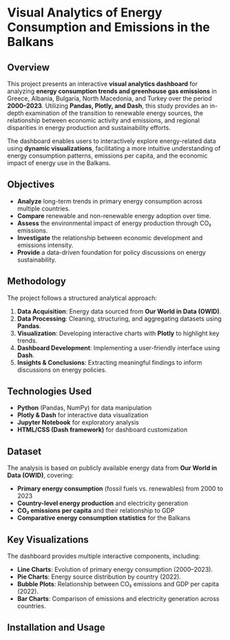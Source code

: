 # **Visual Analytics of Energy Consumption and Emissions in the Balkans**  

## **Overview**  
This project presents an interactive **visual analytics dashboard** for analyzing **energy consumption trends and greenhouse gas emissions** in Greece, Albania, Bulgaria, North Macedonia, and Turkey over the period **2000–2023**. Utilizing **Pandas, Plotly, and Dash**, this study provides an in-depth examination of the transition to renewable energy sources, the relationship between economic activity and emissions, and regional disparities in energy production and sustainability efforts.  

The dashboard enables users to interactively explore energy-related data using **dynamic visualizations**, facilitating a more intuitive understanding of energy consumption patterns, emissions per capita, and the economic impact of energy use in the Balkans.  

## **Objectives**  
- **Analyze** long-term trends in primary energy consumption across multiple countries.  
- **Compare** renewable and non-renewable energy adoption over time.  
- **Assess** the environmental impact of energy production through CO₂ emissions.  
- **Investigate** the relationship between economic development and emissions intensity.  
- **Provide** a data-driven foundation for policy discussions on energy sustainability.  

## **Methodology**  
The project follows a structured analytical approach:  
1. **Data Acquisition**: Energy data sourced from **Our World in Data (OWID)**.  
2. **Data Processing**: Cleaning, structuring, and aggregating datasets using **Pandas**.  
3. **Visualization**: Developing interactive charts with **Plotly** to highlight key trends.  
4. **Dashboard Development**: Implementing a user-friendly interface using **Dash**.  
5. **Insights & Conclusions**: Extracting meaningful findings to inform discussions on energy policies.  

## **Technologies Used**  
- **Python** (Pandas, NumPy) for data manipulation  
- **Plotly & Dash** for interactive data visualization  
- **Jupyter Notebook** for exploratory analysis  
- **HTML/CSS (Dash framework)** for dashboard customization  

## **Dataset**  
The analysis is based on publicly available energy data from **Our World in Data (OWID)**, covering:  
- **Primary energy consumption** (fossil fuels vs. renewables) from 2000 to 2023  
- **Country-level energy production** and electricity generation  
- **CO₂ emissions per capita** and their relationship to GDP  
- **Comparative energy consumption statistics** for the Balkans  

## **Key Visualizations**  
The dashboard provides multiple interactive components, including:  
- **Line Charts**: Evolution of primary energy consumption (2000–2023).  
- **Pie Charts**: Energy source distribution by country (2022).  
- **Bubble Plots**: Relationship between CO₂ emissions and GDP per capita (2022).  
- **Bar Charts**: Comparison of emissions and electricity generation across countries.  

## **Installation and Usage**  

 ```sh

